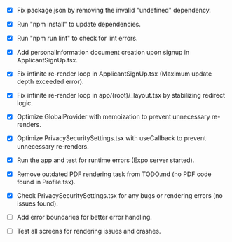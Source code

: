- [x] Fix package.json by removing the invalid "undefined" dependency.
- [x] Run "npm install" to update dependencies.
- [x] Run "npm run lint" to check for lint errors.
- [x] Add personalInformation document creation upon signup in ApplicantSignUp.tsx.
- [x] Fix infinite re-render loop in ApplicantSignUp.tsx (Maximum update depth exceeded error).
- [x] Fix infinite re-render loop in app/(root)/_layout.tsx by stabilizing redirect logic.
- [x] Optimize GlobalProvider with memoization to prevent unnecessary re-renders.
- [x] Optimize PrivacySecuritySettings.tsx with useCallback to prevent unnecessary re-renders.
- [x] Run the app and test for runtime errors (Expo server started).
- [x] Remove outdated PDF rendering task from TODO.md (no PDF code found in Profile.tsx).
- [x] Check PrivacySecuritySettings.tsx for any bugs or rendering errors (no issues found).
- [ ] Add error boundaries for better error handling.
- [ ] Test all screens for rendering issues and crashes.
  